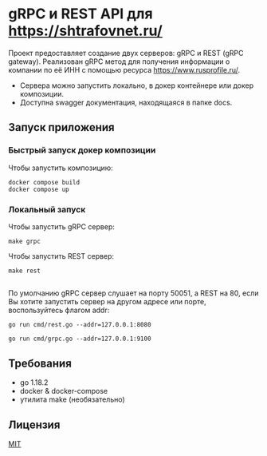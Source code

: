 # gRPC и REST API для https://shtrafovnet.ru/

Проект предоставляет создание двух серверов: gRPC и REST (gRPC gateway).
Реализован gRPC метод для получения информации о компании по её ИНН с помощью ресурса https://www.rusprofile.ru/.

- Сервера можно запустить локально, в докер контейнере или докер композиции.
- Доступна swagger документация, находящаяся в папке docs.

## Запуск приложения

### Быстрый запуск докер композиции

Чтобы запустить композицию:
```
docker compose build
docker compose up
```

### Локальный запуск

Чтобы запустить gRPC сервер:
```
make grpc
```

Чтобы запустить REST сервер:
``` 
make rest
```

##
По умолчанию gRPC сервер слушает на порту 50051, а REST на 80,
если Вы хотите запустить сервер на другом адресе или порте,
воспользуйтесь флагом addr:

```
go run cmd/rest.go --addr=127.0.0.1:8080
```

```
go run cmd/grpc.go --addr=127.0.0.1:9100
```

## Требования

- go 1.18.2
- docker & docker-compose
- утилита make (необязательно)

## Лицензия

[MIT](https://choosealicense.com/licenses/mit/)
